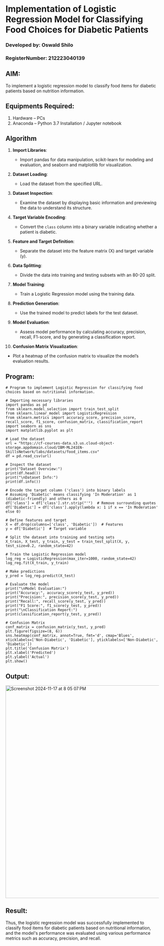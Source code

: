 # Implementation of Logistic Regression Model for Classifying Food Choices for Diabetic Patients

### Developed by: Oswald Shilo
### RegisterNumber: 212223040139


## AIM:
To implement a logistic regression model to classify food items for diabetic patients based on nutrition information.

## Equipments Required:
1. Hardware – PCs
2. Anaconda – Python 3.7 Installation / Jupyter notebook

## Algorithm
1. **Import Libraries**:  
   - Import pandas for data manipulation, scikit-learn for modeling and evaluation, and seaborn and matplotlib for visualization.  

2. **Dataset Loading**:  
   - Load the dataset from the specified URL.  

3. **Dataset Inspection**:  
   - Examine the dataset by displaying basic information and previewing the data to understand its structure.  

4. **Target Variable Encoding**:  
   - Convert the `class` column into a binary variable indicating whether a patient is diabetic.  

5. **Feature and Target Definition**:  
   - Separate the dataset into the feature matrix (X) and target variable (y).  

6. **Data Splitting**:  
   - Divide the data into training and testing subsets with an 80-20 split.  

7. **Model Training**:  
   - Train a Logistic Regression model using the training data.  

8. **Prediction Generation**:  
   - Use the trained model to predict labels for the test dataset.  

9. **Model Evaluation**:  
   - Assess model performance by calculating accuracy, precision, recall, F1-score, and by generating a classification report.  

10. **Confusion Matrix Visualization**:  
   - Plot a heatmap of the confusion matrix to visualize the model’s evaluation results.  

## Program:
```
# Program to implement Logistic Regression for classifying food choices based on nutritional information.

# Importing necessary libraries
import pandas as pd
from sklearn.model_selection import train_test_split
from sklearn.linear_model import LogisticRegression
from sklearn.metrics import accuracy_score, precision_score, recall_score, f1_score, confusion_matrix, classification_report
import seaborn as sns
import matplotlib.pyplot as plt

# Load the dataset
url = "https://cf-courses-data.s3.us.cloud-object-storage.appdomain.cloud/IBM-ML241EN-SkillsNetwork/labs/datasets/food_items.csv"
df = pd.read_csv(url)

# Inspect the dataset
print("Dataset Overview:")
print(df.head())
print("\nDataset Info:")
print(df.info())

# Encode the target column ('class') into binary labels
# Assuming 'Diabetic' means classifying 'In Moderation' as 1 (diabetic-friendly) and others as 0
df['class'] = df['class'].str.strip("'")  # Remove surrounding quotes
df['Diabetic'] = df['class'].apply(lambda x: 1 if x == 'In Moderation' else 0)

# Define features and target
X = df.drop(columns=['class', 'Diabetic'])  # Features
y = df['Diabetic']  # Target variable

# Split the dataset into training and testing sets
X_train, X_test, y_train, y_test = train_test_split(X, y, test_size=0.2, random_state=42)

# Train the Logistic Regression model
log_reg = LogisticRegression(max_iter=1000, random_state=42)
log_reg.fit(X_train, y_train)

# Make predictions
y_pred = log_reg.predict(X_test)

# Evaluate the model
print("\nModel Evaluation:")
print("Accuracy:", accuracy_score(y_test, y_pred))
print("Precision:", precision_score(y_test, y_pred))
print("Recall:", recall_score(y_test, y_pred))
print("F1 Score:", f1_score(y_test, y_pred))
print("\nClassification Report:")
print(classification_report(y_test, y_pred))

# Confusion Matrix
conf_matrix = confusion_matrix(y_test, y_pred)
plt.figure(figsize=(8, 6))
sns.heatmap(conf_matrix, annot=True, fmt='d', cmap='Blues', xticklabels=['Non-Diabetic', 'Diabetic'], yticklabels=['Non-Diabetic', 'Diabetic'])
plt.title('Confusion Matrix')
plt.xlabel('Predicted')
plt.ylabel('Actual')
plt.show()
```

## Output:
<img width="697" alt="Screenshot 2024-11-17 at 8 05 07 PM" src="https://github.com/user-attachments/assets/abde9e60-445e-46ab-98c0-a1a16969ed01">


## Result:
Thus, the logistic regression model was successfully implemented to classify food items for diabetic patients based on nutritional information, and the model's performance was evaluated using various performance metrics such as accuracy, precision, and recall.
